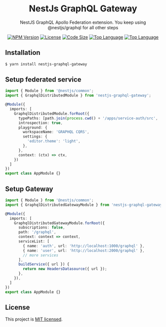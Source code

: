 <h1 align="center">
NestJs GraphQL Gateway
</h1>
  
<p align="center">
  NestJS GraphQL Apollo Federation extension. You keep using @nestjs/graphql for all other steps
</p>
    <p align="center">
</p>

<p align="center">
<a href="https://www.npmjs.com/package/nestjs-graphql-gateway" target="_blank"><img src="https://img.shields.io/npm/v/nestjs-graphql-gateway?style=flat-square" alt="NPM Version"/></a>
<a href="https://img.shields.io/github/license/juicycleff/nestjs-graphql-gateway?style=flat-square" target="_blank"><img src="https://img.shields.io/github/license/juicycleff/nestjs-graphql-gateway?style=flat-square" alt="License"/></a>
<a href="https://img.shields.io/github/languages/code-size/juicycleff/nestjs-graphql-gateway?style=flat-square" target="_blank"><img src="https://img.shields.io/github/languages/code-size/juicycleff/nestjs-graphql-gateway?style=flat-square" alt="Code Size"/></a>
<a href="https://img.shields.io/github/languages/top/juicycleff/nestjs-graphql-gateway?style=flat-square" target="_blank"><img src="https://img.shields.io/github/languages/top/juicycleff/nestjs-graphql-gateway?style=flat-square" alt="Top Language"/></a>
<a href="https://img.shields.io/codacy/grade/81314c5a5cb04baabe3eb5262b859288?style=flat-square" target="_blank"><img src="https://img.shields.io/codacy/grade/dc460840375d4ac995f5647a5ed10179?style=flat-square" alt="Top Language"/></a>
</p>

## Installation

```bash
$ yarn install nestjs-graphql-gateway
```

## Setup federated service

```typescript
import { Module } from '@nestjs/common';
import { GraphqlDistributedModule } from 'nestjs-graphql-gateway';

@Module({
  imports: [
    GraphqlDistributedModule.forRoot({
      typePaths: [path.join(process.cwd() + '/apps/service-auth/src', '/**/*.graphql')],
      introspection: true,
      playground: {
        workspaceName: 'GRAPHQL CQRS',
        settings: {
          'editor.theme': 'light',
        },
      },
      context: (ctx) => ctx,
    })
  ]
})
export class AppModule {}
```

## Setup Gateway

```typescript
import { Module } from '@nestjs/common';
import { GraphqlDistributedGatewayModule } from 'nestjs-graphql-gateway';

@Module({
  imports: [
    GraphqlDistributedGatewayModule.forRoot({
      subscriptions: false,
      path: '/graphql',
      context: context => context,
      serviceList: [
        { name: 'auth', url: 'http://localhost:1000/graphql' },
        { name: 'user', url: 'http://localhost:2000/graphql' },
        // more services
      ],
      buildService({ url }) {
        return new HeadersDatasource({ url });
      },
    }),
  ]
})
export class AppModule {}
```

## License

This project is [MIT licensed](LICENSE).
